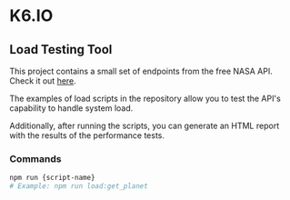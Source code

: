 # K6.IO  
## Load Testing Tool  

This project contains a small set of endpoints from the free NASA API. Check it out [here](https://api.nasa.gov/).  

The examples of load scripts in the repository allow you to test the API's capability to handle system load.  

Additionally, after running the scripts, you can generate an HTML report with the results of the performance tests.  

### Commands  

```sh
npm run {script-name}  
# Example: npm run load:get_planet  
